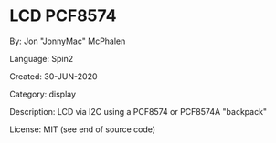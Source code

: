 # LCD PCF8574

By: Jon "JonnyMac" McPhalen

Language: Spin2

Created: 30-JUN-2020

Category: display

Description:
LCD via I2C using a PCF8574 or PCF8574A "backpack"

License: MIT (see end of source code)
